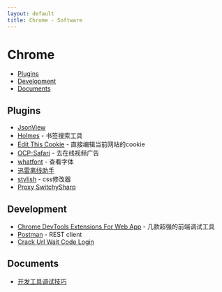 ```yaml
---
layout: default
title: Chrome - Software
---
```


# Chrome

<!-- MarkdownTOC -->

<div markdown="1" id="charpter">

- [Plugins](#1)
- [Development](#2)
- [Documents](#3)

</div>
<!-- /MarkdownTOC -->


<h2 id="1"> Plugins</h2>

- [JsonView](https://chrome.google.com/webstore/detail/chklaanhfefbnpoihckbnefhakgolnmc)
- [Holmes](https://chrome.google.com/webstore/detail/holmes/gokficnebmomagijbakglkcmhdbchbhn/related) - 书签搜索工具
- [Edit This Cookie](https://chrome.google.com/webstore/detail/edit-this-cookie/fngmhnnpilhplaeedifhccceomclgfbg/related) - 直接编辑当前网站的cookie
- [OCP-Safari](https://github.com/Leask/OCP-Safari) - 去在线视频广告
- [whatfont](https://chrome.google.com/webstore/detail/whatfont/jabopobgcpjmedljpbcaablpmlmfcogm) - 查看字体
- [迅雷离线助手](https://chrome.google.com/webstore/detail/thunderlixianassistant/eehlmkfpnagoieibahhcghphdbjcdmen/related)
- [stylish](https://chrome.google.com/webstore/detail/stylish/fjnbnpbmkenffdnngjfgmeleoegfcffe) - css修改器
- [Proxy SwitchySharp](https://chrome.google.com/webstore/detail/proxy-switchysharp/dpplabbmogkhghncfbfdeeokoefdjegm)

<h2 id="2">Development</h2>

- [Chrome DevTools Extensions For Web App](http://addyosmani.com/blog/devtools-extensions-for-webapp-developers/) - 几款超强的前端调试工具
- [Postman](https://chrome.google.com/webstore/detail/postman-rest-client/fdmmgilgnpjigdojojpjoooidkmcomcm) - REST client
- [Crack Url Wait Code Login](http://userscripts.org/scripts/show/153190)

<h2 id="3">Documents</h2>

- [开发工具调试技巧](http://ued.taobao.com/blog/2012/06/03/debug-with-chrome-dev-tool/)

